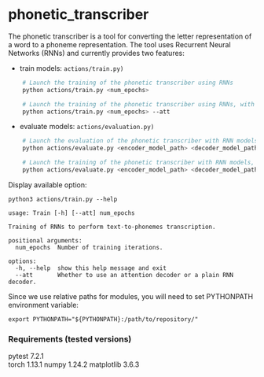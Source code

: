 # phonetic_transcriber

The phonetic transcriber is a tool for converting the letter representation of a word to a phoneme representation. The tool uses Recurrent Neural Networks (RNNs) and currently provides two features:
* train models: ```actions/train.py)```
```sh
    # Launch the training of the phonetic transcriber using RNNs
    python actions/train.py <num_epochs>

    # Launch the training of the phonetic transcriber using RNNs, with an attention decoder
    python actions/train.py <num_epochs> --att
```

* evaluate models: ```actions/evaluation.py)```
```sh
    # Launch the evaluation of the phonetic transcriber with RNN models
    python actions/evaluate.py <encoder_model_path> <decoder_model_path>

    # Launch the training of the phonetic transcriber with RNN models, with an attention decoder
    python actions/evaluate.py <encoder_model_path> <decoder_model_path> --att
```

Display available option:
```
python3 actions/train.py --help

usage: Train [-h] [--att] num_epochs

Training of RNNs to perform text-to-phonemes transcription.

positional arguments:
  num_epochs  Number of training iterations.

options:
  -h, --help  show this help message and exit
  --att       Whether to use an attention decoder or a plain RNN decoder.
```

Since we use relative paths for modules, you will need to set PYTHONPATH environment variable:
```
export PYTHONPATH="${PYTHONPATH}:/path/to/repository/"
```

### Requirements (tested versions)
pytest 7.2.1  
torch 1.13.1
numpy 1.24.2
matplotlib 3.6.3